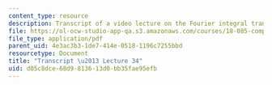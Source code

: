 ```yaml
---
content_type: resource
description: Transcript of a video lecture on the Fourier integral transform.
file: https://ol-ocw-studio-app-qa.s3.amazonaws.com/courses/18-085-computational-science-and-engineering-i-fall-2008/d05c8dce68d9813613d0bb35fae95efb_18-085F08-L34.pdf
file_type: application/pdf
parent_uid: 4e3ac3b3-1de7-414e-0518-1196c7255bbd
resourcetype: Document
title: "Transcript \u2013 Lecture 34"
uid: d05c8dce-68d9-8136-13d0-bb35fae95efb
---
```

